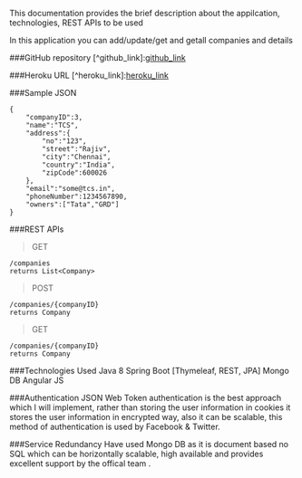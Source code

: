 This documentation provides the brief description about the appilcation, technologies, REST APIs to be used

In this application you can add/update/get and getall companies and details

###GitHub repository
	[^github_link]:[github_link](https://github.com/nsaravanas/ubuntu-eclipse/tree/master/spring-boot-angular-js/spring-boot-angular-js)
	
###Heroku URL
	[^heroku_link]:[heroku_link](https://limitless-journey-45430.herokuapp.com/)	
	
###Sample JSON

	{
		"companyID":3,
		"name":"TCS",
		"address":{
			"no":"123",
			"street":"Rajiv",
			"city":"Chennai",
			"country":"India",
			"zipCode":600026
		},
		"email":"some@tcs.in",
		"phoneNumber":1234567890,
		"owners":["Tata","GRD"]
	}

###REST APIs
	
> GET
	
	/companies 
	returns List<Company>
	
> POST
	
	/companies/{companyID}
	returns Company
	
> GET
	
	/companies/{companyID}
	returns Company

###Technologies Used
	Java 8
	Spring Boot [Thymeleaf, REST, JPA]
	Mongo DB
	Angular JS
	
###Authentication
	JSON Web Token authentication is the best approach which I will implement, rather than storing the user information in cookies it stores the user information in encrypted way, also it can be scalable, this method of authentication is used by Facebook & Twitter.
	
###Service Redundancy
	Have used Mongo DB as it is document based no SQL which can be horizontally scalable, high available and provides excellent support by the offical team .

  [1]:https://github.com/nsaravanas/ubuntu-eclipse/tree/master/spring-boot-angular-js/spring-boot-angular-js
  [2]:https://limitless-journey-45430.herokuapp.com/	